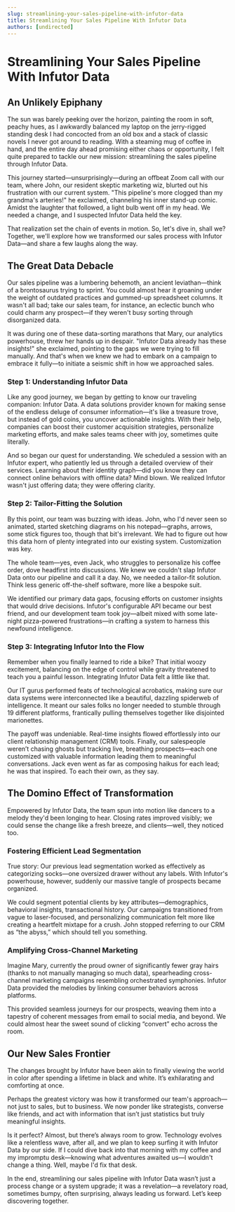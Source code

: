 ```yaml
---
slug: streamlining-your-sales-pipeline-with-infutor-data
title: Streamlining Your Sales Pipeline With Infutor Data
authors: [undirected]
---
```



# Streamlining Your Sales Pipeline With Infutor Data

## An Unlikely Epiphany

The sun was barely peeking over the horizon, painting the room in soft, peachy hues, as I awkwardly balanced my laptop on the jerry-rigged standing desk I had concocted from an old box and a stack of classic novels I never got around to reading. With a steaming mug of coffee in hand, and the entire day ahead promising either chaos or opportunity, I felt quite prepared to tackle our new mission: streamlining the sales pipeline through Infutor Data.

This journey started—unsurprisingly—during an offbeat Zoom call with our team, where John, our resident skeptic marketing wiz, blurted out his frustration with our current system. "This pipeline's more clogged than my grandma's arteries!" he exclaimed, channeling his inner stand-up comic. Amidst the laughter that followed, a light bulb went off in my head. We needed a change, and I suspected Infutor Data held the key.

That realization set the chain of events in motion. So, let's dive in, shall we? Together, we'll explore how we transformed our sales process with Infutor Data—and share a few laughs along the way.

## The Great Data Debacle

Our sales pipeline was a lumbering behemoth, an ancient leviathan—think of a brontosaurus trying to sprint. You could almost hear it groaning under the weight of outdated practices and gummed-up spreadsheet columns. It wasn't all bad; take our sales team, for instance, an eclectic bunch who could charm any prospect—if they weren't busy sorting through disorganized data.

It was during one of these data-sorting marathons that Mary, our analytics powerhouse, threw her hands up in despair. "Infutor Data already has these insights!" she exclaimed, pointing to the gaps we were trying to fill manually. And that's when we knew we had to embark on a campaign to embrace it fully—to initiate a seismic shift in how we approached sales.

### Step 1: Understanding Infutor Data

Like any good journey, we began by getting to know our traveling companion: Infutor Data. A data solutions provider known for making sense of the endless deluge of consumer information—it's like a treasure trove, but instead of gold coins, you uncover actionable insights. With their help, companies can boost their customer acquisition strategies, personalize marketing efforts, and make sales teams cheer with joy, sometimes quite literally.

And so began our quest for understanding. We scheduled a session with an Infutor expert, who patiently led us through a detailed overview of their services. Learning about their identity graph—did you know they can connect online behaviors with offline data? Mind blown. We realized Infutor wasn't just offering data; they were offering clarity.

### Step 2: Tailor-Fitting the Solution

By this point, our team was buzzing with ideas. John, who I'd never seen so animated, started sketching diagrams on his notepad—graphs, arrows, some stick figures too, though that bit's irrelevant. We had to figure out how this data horn of plenty integrated into our existing system. Customization was key.

The whole team—yes, even Jack, who struggles to personalize his coffee order, dove headfirst into discussions. We knew we couldn't slap Infutor Data onto our pipeline and call it a day. No, we needed a tailor-fit solution. Think less generic off-the-shelf software, more like a bespoke suit.

We identified our primary data gaps, focusing efforts on customer insights that would drive decisions. Infutor's configurable API became our best friend, and our development team took joy—albeit mixed with some late-night pizza-powered frustrations—in crafting a system to harness this newfound intelligence.

### Step 3: Integrating Infutor Into the Flow

Remember when you finally learned to ride a bike? That initial woozy excitement, balancing on the edge of control while gravity threatened to teach you a painful lesson. Integrating Infutor Data felt a little like that.

Our IT gurus performed feats of technological acrobatics, making sure our data systems were interconnected like a beautiful, dazzling spiderweb of intelligence. It meant our sales folks no longer needed to stumble through 19 different platforms, frantically pulling themselves together like disjointed marionettes.

The payoff was undeniable. Real-time insights flowed effortlessly into our client relationship management (CRM) tools. Finally, our salespeople weren’t chasing ghosts but tracking live, breathing prospects—each one customized with valuable information leading them to meaningful conversations. Jack even went as far as composing haikus for each lead; he was that inspired. To each their own, as they say.

## The Domino Effect of Transformation

Empowered by Infutor Data, the team spun into motion like dancers to a melody they'd been longing to hear. Closing rates improved visibly; we could sense the change like a fresh breeze, and clients—well, they noticed too.

### Fostering Efficient Lead Segmentation

True story: Our previous lead segmentation worked as effectively as categorizing socks—one oversized drawer without any labels. With Infutor's powerhouse, however, suddenly our massive tangle of prospects became organized.

We could segment potential clients by key attributes—demographics, behavioral insights, transactional history. Our campaigns transitioned from vague to laser-focused, and personalizing communication felt more like creating a heartfelt mixtape for a crush. John stopped referring to our CRM as “the abyss,” which should tell you something.

### Amplifying Cross-Channel Marketing

Imagine Mary, currently the proud owner of significantly fewer gray hairs (thanks to not manually managing so much data), spearheading cross-channel marketing campaigns resembling orchestrated symphonies. Infutor Data provided the melodies by linking consumer behaviors across platforms.

This provided seamless journeys for our prospects, weaving them into a tapestry of coherent messages from email to social media, and beyond. We could almost hear the sweet sound of clicking “convert” echo across the room.

## Our New Sales Frontier

The changes brought by Infutor have been akin to finally viewing the world in color after spending a lifetime in black and white. It’s exhilarating and comforting at once.

Perhaps the greatest victory was how it transformed our team's approach—not just to sales, but to business. We now ponder like strategists, converse like friends, and act with information that isn’t just statistics but truly meaningful insights.

Is it perfect? Almost, but there’s always room to grow. Technology evolves like a relentless wave, after all, and we plan to keep surfing it with Infutor Data by our side. If I could dive back into that morning with my coffee and my impromptu desk—knowing what adventures awaited us—I wouldn't change a thing. Well, maybe I'd fix that desk.

In the end, streamlining our sales pipeline with Infutor Data wasn’t just a process change or a system upgrade; it was a revelation—a revelatory road, sometimes bumpy, often surprising, always leading us forward. Let’s keep discovering together.